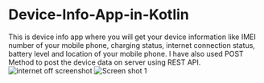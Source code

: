 # Device-Info-App-in-Kotlin
This is device info app where you will get your device information like IMEI number of your mobile phone, charging status, internet connection status, battery level and location of your mobile phone. I have also used POST Method to post the device data on server using REST API.
![internet off screenshot](https://user-images.githubusercontent.com/88628393/183240813-98ef3bdc-5e76-4d37-9be1-d4632a642951.png)
![Screen shot 1](https://user-images.githubusercontent.com/88628393/183240822-2236cd69-1ea1-4c20-8db2-a3e3ab8f6d4a.png)
